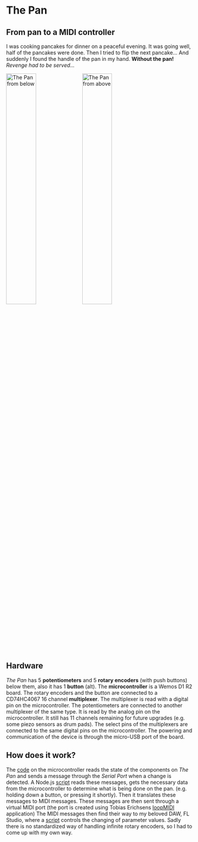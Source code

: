 # The Pan
## From pan to a MIDI controller
I was cooking pancakes for dinner on a peaceful evening. It was going well, half of the pancakes were done. Then I tried to flip the next pancake...
And suddenly I found the handle of the pan in my hand. **Without the pan!** *Revenge had to be served...*

<img alt="The Pan from below" src="https://github.com/gb999/thepan/assets/48630952/aaa561df-8837-4fc7-982e-e7d50344a3ec" width = "40%">
<img alt="The Pan from above" src="https://github.com/gb999/thepan/assets/48630952/a0822521-735f-47f2-84dc-502bb2e25141" width = "40%"> 

## Hardware
*The Pan* has 5 **potentiometers** and 5 **rotary encoders** (with push buttons) below them, also it has 1 **button** (alt).
The **microcontroller** is a Wemos D1 R2 board. The rotary encoders and the button are connected to a CD74HC4067 16 channel **multiplexer**. The multiplexer is read with a digital pin on the microcontroller. The potentiometers are connected to another multiplexer of the same type. It is read by the analog pin on the microcontroller. It still has 11 channels remaining for future upgrades (e.g. some piezo sensors as drum pads). The select pins of the multiplexers are connected to the same digital pins on the microcontroller. The powering and communication of the device is through the micro-USB port of the board.  

## How does it work?
The [code](https://github.com/gb999/thepan/tree/main/sources/Arduino) on the microcontroller reads the state of the components on *The Pan* and sends a message through the *Serial Port* when a change is detected. A Node.js [script](https://github.com/gb999/thepan/tree/main/sources/serialtomidi) reads these messages, gets the necessary data from the microcontroller to determine what is being done on the pan. (e.g. holding down a button, or pressing it shortly). Then it translates these messages to MIDI messages. These messages are then sent through a virtual MIDI port (the port is created using Tobias Erichsens [loopMIDI](https://www.tobias-erichsen.de/software/loopmidi.html) application)
The MIDI messages then find their way to my beloved DAW, FL Studio, where a [script](./sources/fl_script) controls the changing of parameter values. Sadly there is no standardized way of handling infinite rotary encoders, so I had to come up with my own way.
